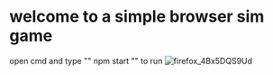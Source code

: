 # welcome to a simple browser sim game 

open cmd and type "" npm start "" to run 
![firefox_4Bx5DQS9Ud](https://github.com/user-attachments/assets/546ace27-0231-4870-ab01-b08f4c4f2a4c)
